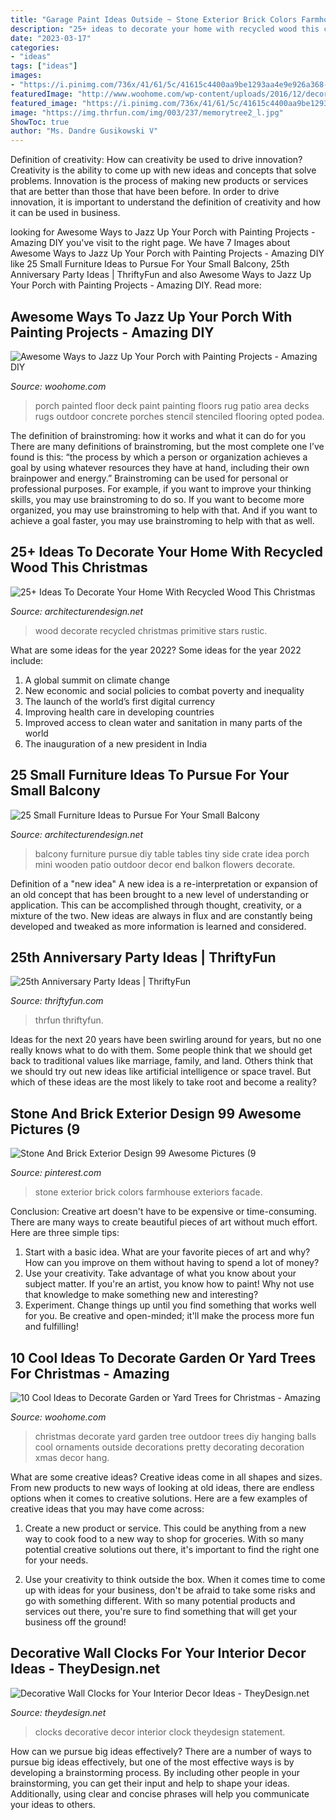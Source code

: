 ```yaml
---
title: "Garage Paint Ideas Outside ~ Stone Exterior Brick Colors Farmhouse Exteriors Facade"
description: "25+ ideas to decorate your home with recycled wood this christmas"
date: "2023-03-17"
categories:
- "ideas"
tags: ["ideas"]
images:
- "https://i.pinimg.com/736x/41/61/5c/41615c4400aa9be1293aa4e9e926a368--brick-exteriors-house-exteriors.jpg"
featuredImage: "http://www.woohome.com/wp-content/uploads/2016/12/decorate-outdoor-tree-this-christmas-05.jpg"
featured_image: "https://i.pinimg.com/736x/41/61/5c/41615c4400aa9be1293aa4e9e926a368--brick-exteriors-house-exteriors.jpg"
image: "https://img.thrfun.com/img/003/237/memorytree2_l.jpg"
ShowToc: true
author: "Ms. Dandre Gusikowski V"
---
```



Definition of creativity: How can creativity be used to drive innovation?
Creativity is the ability to come up with new ideas and concepts that solve problems. Innovation is the process of making new products or services that are better than those that have been before. In order to drive innovation, it is important to understand the definition of creativity and how it can be used in business.

	

		
looking for Awesome Ways to Jazz Up Your Porch with Painting Projects - Amazing DIY you've visit to the right page. We have 7 Images about Awesome Ways to Jazz Up Your Porch with Painting Projects - Amazing DIY like 25 Small Furniture Ideas to Pursue For Your Small Balcony, 25th Anniversary Party Ideas | ThriftyFun and also Awesome Ways to Jazz Up Your Porch with Painting Projects - Amazing DIY. Read more:
		
    
## Awesome Ways To Jazz Up Your Porch With Painting Projects - Amazing DIY

<img loading=lazy src="http://www.woohome.com/wp-content/uploads/2017/04/painted-porch-floor-12.jpg" onerror="this.onerror=null;this.src='https://tse1.mm.bing.net/th?id=OIP.8eSymdP_hjqSWMeS_BX6JwHaNK&amp;pid=15.1';" alt="Awesome Ways to Jazz Up Your Porch with Painting Projects - Amazing DIY">

_Source: woohome.com_

>porch painted floor deck paint painting floors rug patio area decks rugs outdoor concrete porches stencil stenciled flooring opted podea. 

	

The definition of brainstroming: how it works and what it can do for you
There are many definitions of brainstroming, but the most complete one I’ve found is this: “the process by which a person or organization achieves a goal by using whatever resources they have at hand, including their own brainpower and energy.” Brainstroming can be used for personal or professional purposes. For example, if you want to improve your thinking skills, you may use brainstroming to do so. If you want to become more organized, you may use brainstroming to help with that. And if you want to achieve a goal faster, you may use brainstroming to help with that as well.

    
## 25+ Ideas To Decorate Your Home With Recycled Wood This Christmas

<img loading=lazy src="https://cdn.architecturendesign.net/wp-content/uploads/2015/12/AD-Ideas-To-Decorate-Your-Home-With-Recycled-Wood-This-02.jpg" onerror="this.onerror=null;this.src='https://tse1.mm.bing.net/th?id=OIP.oRYbCq6wh6aS-Dx9hv2pIQHaJ4&amp;pid=15.1';" alt="25+ Ideas To Decorate Your Home With Recycled Wood This Christmas">

_Source: architecturendesign.net_

>wood decorate recycled christmas primitive stars rustic. 

	

What are some ideas for the year 2022?
Some ideas for the year 2022 include: 
1. A global summit on climate change 
2. New economic and social policies to combat poverty and inequality 
3. The launch of the world’s first digital currency 
4. Improving health care in developing countries 
5. Improved access to clean water and sanitation in many parts of the world 
6. The inauguration of a new president in India 

    
## 25 Small Furniture Ideas To Pursue For Your Small Balcony

<img loading=lazy src="http://cdn.architecturendesign.net/wp-content/uploads/2016/05/AD-Small-Furniture-Ideas-to-Pursue-For-Your-Small-Balcony-01.jpg" onerror="this.onerror=null;this.src='https://tse2.mm.bing.net/th?id=OIP.OJ8U2r8CVhnHqIqnUiO4YQHaJ4&amp;pid=15.1';" alt="25 Small Furniture Ideas to Pursue For Your Small Balcony">

_Source: architecturendesign.net_

>balcony furniture pursue diy table tables tiny side crate idea porch mini wooden patio outdoor decor end balkon flowers decorate. 

	

Definition of a "new idea"
A new idea is a re-interpretation or expansion of an old concept that has been brought to a new level of understanding or application. This can be accomplished through thought, creativity, or a mixture of the two. New ideas are always in flux and are constantly being developed and tweaked as more information is learned and considered.

    
## 25th Anniversary Party Ideas | ThriftyFun

<img loading=lazy src="https://img.thrfun.com/img/003/237/memorytree2_l.jpg" onerror="this.onerror=null;this.src='https://tse2.mm.bing.net/th?id=OIP.J5vKZ4D_9nKikcJH1wBDrgHaKu&amp;pid=15.1';" alt="25th Anniversary Party Ideas | ThriftyFun">

_Source: thriftyfun.com_

>thrfun thriftyfun. 

	

Ideas for the next 20 years have been swirling around for years, but no one really knows what to do with them. Some people think that we should get back to traditional values like marriage, family, and land. Others think that we should try out new ideas like artificial intelligence or space travel. But which of these ideas are the most likely to take root and become a reality?

    
## Stone And Brick Exterior Design 99 Awesome Pictures (9

<img loading=lazy src="https://i.pinimg.com/736x/41/61/5c/41615c4400aa9be1293aa4e9e926a368--brick-exteriors-house-exteriors.jpg" onerror="this.onerror=null;this.src='https://tse4.mm.bing.net/th?id=OIP.RNkdiUg37V8KeL74TW-E2wHaF6&amp;pid=15.1';" alt="Stone And Brick Exterior Design 99 Awesome Pictures (9">

_Source: pinterest.com_

>stone exterior brick colors farmhouse exteriors facade. 

	

Conclusion:
Creative art doesn't have to be expensive or time-consuming. There are many ways to create beautiful pieces of art without much effort. Here are three simple tips: 
1) Start with a basic idea. What are your favorite pieces of art and why? How can you improve on them without having to spend a lot of money? 
2) Use your creativity. Take advantage of what you know about your subject matter. If you're an artist, you know how to paint! Why not use that knowledge to make something new and interesting? 
3) Experiment. Change things up until you find something that works well for you. Be creative and open-minded; it'll make the process more fun and fulfilling!

    
## 10 Cool Ideas To Decorate Garden Or Yard Trees For Christmas - Amazing

<img loading=lazy src="http://www.woohome.com/wp-content/uploads/2016/12/decorate-outdoor-tree-this-christmas-05.jpg" onerror="this.onerror=null;this.src='https://tse4.mm.bing.net/th?id=OIP.KHZAfA4r3P96BUw7NllHIwHaLI&amp;pid=15.1';" alt="10 Cool Ideas to Decorate Garden or Yard Trees for Christmas - Amazing">

_Source: woohome.com_

>christmas decorate yard garden tree outdoor trees diy hanging balls cool ornaments outside decorations pretty decorating decoration xmas decor hang. 

	

What are some creative ideas?
Creative ideas come in all shapes and sizes. From new products to new ways of looking at old ideas, there are endless options when it comes to creative solutions. Here are a few examples of creative ideas that you may have come across: 
1. Create a new product or service. This could be anything from a new way to cook food to a new way to shop for groceries. With so many potential creative solutions out there, it's important to find the right one for your needs. 

2. Use your creativity to think outside the box. When it comes time to come up with ideas for your business, don't be afraid to take some risks and go with something different. With so many potential products and services out there, you're sure to find something that will get your business off the ground! 


    
## Decorative Wall Clocks For Your Interior Decor Ideas - TheyDesign.net

<img loading=lazy src="http://theydesign.net/wp-content/uploads/2017/06/is-it-time-for-an-update-try-a-statement-making-wall-clock-they-design-intended-for-decorative-wall-clocks-decorative-wall-clocks-for-your-interior-decor-ideas.jpg" onerror="this.onerror=null;this.src='https://tse4.mm.bing.net/th?id=OIP.gKvatBlbUWD-OTYIk8lN7QHaJ5&amp;pid=15.1';" alt="Decorative Wall Clocks for Your Interior Decor Ideas - TheyDesign.net">

_Source: theydesign.net_

>clocks decorative decor interior clock theydesign statement. 

	

How can we pursue big ideas effectively?
There are a number of ways to pursue big ideas effectively, but one of the most effective ways is by developing a brainstorming process. By including other people in your brainstorming, you can get their input and help to shape your ideas. Additionally, using clear and concise phrases will help you communicate your ideas to others.


